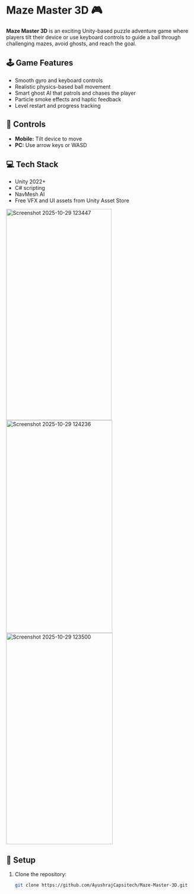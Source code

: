# Maze Master 3D 🎮

**Maze Master 3D** is an exciting Unity-based puzzle adventure game where players tilt their device or use keyboard controls to guide a ball through challenging mazes, avoid ghosts, and reach the goal.

## 🕹️ Game Features
- Smooth gyro and keyboard controls
- Realistic physics-based ball movement
- Smart ghost AI that patrols and chases the player
- Particle smoke effects and haptic feedback
- Level restart and progress tracking

## 🧠 Controls
- **Mobile:** Tilt device to move
- **PC:** Use arrow keys or WASD

## 💻 Tech Stack
- Unity 2022+
- C# scripting
- NavMesh AI
- Free VFX and UI assets from Unity Asset Store

<img width="284" height="568" alt="Screenshot 2025-10-29 123447" src="https://github.com/user-attachments/assets/dda4ac0e-f0ae-46d5-98e7-86365107bad0" />
<img width="286" height="572" alt="Screenshot 2025-10-29 124236" src="https://github.com/user-attachments/assets/0e98c8fe-ccbf-4d36-a791-58903d53f91f" />
<img width="287" height="568" alt="Screenshot 2025-10-29 123500" src="https://github.com/user-attachments/assets/3057ead2-0df3-417c-8a0f-7d339343150c" />


## 🚀 Setup
1. Clone the repository:
   ```bash
   git clone https://github.com/AyushrajCapsitech/Maze-Master-3D.git
